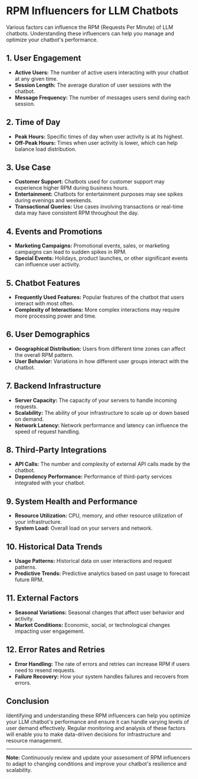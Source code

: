 # RPM Influencers for LLM Chatbots

Various factors can influence the RPM (Requests Per Minute) of LLM chatbots. Understanding these influencers can help you manage and optimize your chatbot's performance.

## 1. User Engagement

- **Active Users:** The number of active users interacting with your chatbot at any given time.
- **Session Length:** The average duration of user sessions with the chatbot.
- **Message Frequency:** The number of messages users send during each session.

## 2. Time of Day

- **Peak Hours:** Specific times of day when user activity is at its highest.
- **Off-Peak Hours:** Times when user activity is lower, which can help balance load distribution.

## 3. Use Case

- **Customer Support:** Chatbots used for customer support may experience higher RPM during business hours.
- **Entertainment:** Chatbots for entertainment purposes may see spikes during evenings and weekends.
- **Transactional Queries:** Use cases involving transactions or real-time data may have consistent RPM throughout the day.

## 4. Events and Promotions

- **Marketing Campaigns:** Promotional events, sales, or marketing campaigns can lead to sudden spikes in RPM.
- **Special Events:** Holidays, product launches, or other significant events can influence user activity.

## 5. Chatbot Features

- **Frequently Used Features:** Popular features of the chatbot that users interact with most often.
- **Complexity of Interactions:** More complex interactions may require more processing power and time.

## 6. User Demographics

- **Geographical Distribution:** Users from different time zones can affect the overall RPM pattern.
- **User Behavior:** Variations in how different user groups interact with the chatbot.

## 7. Backend Infrastructure

- **Server Capacity:** The capacity of your servers to handle incoming requests.
- **Scalability:** The ability of your infrastructure to scale up or down based on demand.
- **Network Latency:** Network performance and latency can influence the speed of request handling.

## 8. Third-Party Integrations

- **API Calls:** The number and complexity of external API calls made by the chatbot.
- **Dependency Performance:** Performance of third-party services integrated with your chatbot.

## 9. System Health and Performance

- **Resource Utilization:** CPU, memory, and other resource utilization of your infrastructure.
- **System Load:** Overall load on your servers and network.

## 10. Historical Data Trends

- **Usage Patterns:** Historical data on user interactions and request patterns.
- **Predictive Trends:** Predictive analytics based on past usage to forecast future RPM.

## 11. External Factors

- **Seasonal Variations:** Seasonal changes that affect user behavior and activity.
- **Market Conditions:** Economic, social, or technological changes impacting user engagement.

## 12. Error Rates and Retries

- **Error Handling:** The rate of errors and retries can increase RPM if users need to resend requests.
- **Failure Recovery:** How your system handles failures and recovers from errors.

## Conclusion

Identifying and understanding these RPM influencers can help you optimize your LLM chatbot's performance and ensure it can handle varying levels of user demand effectively. Regular monitoring and analysis of these factors will enable you to make data-driven decisions for infrastructure and resource management.

---

**Note:** Continuously review and update your assessment of RPM influencers to adapt to changing conditions and improve your chatbot's resilience and scalability.
